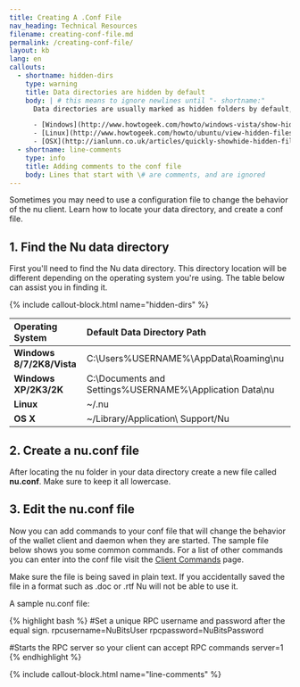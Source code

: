 ```yaml
---
title: Creating A .Conf File
nav_heading: Technical Resources
filename: creating-conf-file.md
permalink: /creating-conf-file/
layout: kb
lang: en
callouts:
  - shortname: hidden-dirs
    type: warning
    title: Data directories are hidden by default
    body: | # this means to ignore newlines until "- shortname:"
      Data directories are usually marked as hidden folders by default, meaning you will have to change some settings in order to see them. Please review the links below for your platform on how to enable viewing hidden folders.

      - [Windows](http://www.howtogeek.com/howto/windows-vista/show-hidden-files-and-folders-in-windows-vista/)  
      - [Linux](http://www.howtogeek.com/howto/ubuntu/view-hidden-files-and-folders-in-ubuntu-file-browser/)  
      - [OSX](http://ianlunn.co.uk/articles/quickly-showhide-hidden-files-mac-os-x-mavericks/)
  - shortname: line-comments
    type: info
    title: Adding comments to the conf file
    body: Lines that start with \# are comments, and are ignored
---
```

Sometimes you may need to use a configuration file to change the behavior of the nu client. Learn how to locate your data directory, and create a conf file.

## 1. Find the Nu data directory

First you'll need to find the Nu data directory. This directory location will be different depending on the operating system you're using. The table below can assist you in finding it.

{% include callout-block.html name="hidden-dirs" %}

Operating System  | Default Data Directory Path
:------------ | :------------
**Windows 8/7/2K8/Vista**  | C:\Users\%USERNAME%\AppData\Roaming\nu
**Windows XP/2K3/2K**      | C:\Documents and Settings\%USERNAME%\Application Data\nu
**Linux**                  | ~/.nu
**OS X**                   | ~/Library/Application\ Support/Nu

## 2. Create a nu.conf file

After locating the nu folder in your data directory create a new file called **nu.conf**. Make sure to keep it all lowercase.

## 3. Edit the nu.conf file

Now you can add commands to your conf file that will change the behavior of the wallet client and daemon when they are started. The sample file below shows you some common commands. For a list of other commands you can enter into the conf file visit the [Client Commands](/nu-client-commands) page.

Make sure the file is being saved in plain text. If you accidentally saved the file in a format such as .doc or .rtf Nu will not be able to use it.

A sample nu.conf file:

{% highlight bash %}
#Set a unique RPC username and password after the equal sign.
rpcusername=NuBitsUser
rpcpassword=NuBitsPassword

#Starts the RPC server so your client can accept RPC commands
server=1
{% endhighlight %}

{% include callout-block.html name="line-comments" %}
